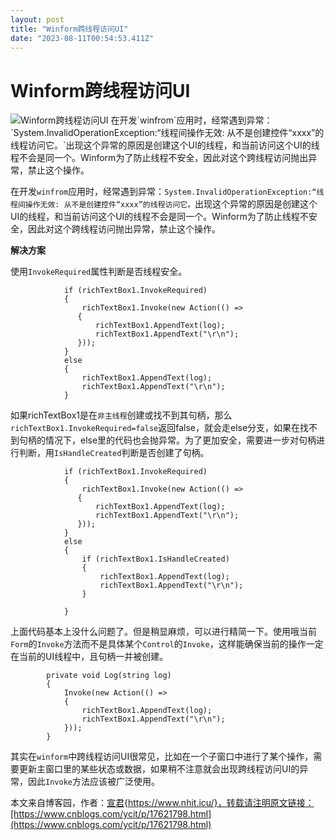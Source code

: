 ```yaml
---
layout: post
title: "Winform跨线程访问UI"
date: "2023-08-11T00:54:53.411Z"
---
```

Winform跨线程访问UI
==============

![Winform跨线程访问UI](https://img2023.cnblogs.com/blog/1196228/202308/1196228-20230810223922799-652267872.png) 在开发\`winfrom\`应用时，经常遇到异常：\`System.InvalidOperationException:“线程间操作无效: 从不是创建控件“xxxx”的线程访问它。\`出现这个异常的原因是创建这个UI的线程，和当前访问这个UI的线程不会是同一个。Winform为了防止线程不安全，因此对这个跨线程访问抛出异常，禁止这个操作。

在开发`winfrom`应用时，经常遇到异常：`System.InvalidOperationException:“线程间操作无效: 从不是创建控件“xxxx”的线程访问它。`出现这个异常的原因是创建这个UI的线程，和当前访问这个UI的线程不会是同一个。Winform为了防止线程不安全，因此对这个跨线程访问抛出异常，禁止这个操作。

**解决方案**

使用`InvokeRequired`属性判断是否线程安全。

                if (richTextBox1.InvokeRequired)
                {
                    richTextBox1.Invoke(new Action(() =>
                   {
                       richTextBox1.AppendText(log);
                       richTextBox1.AppendText("\r\n");
                   }));
                }
                else
                {
                    richTextBox1.AppendText(log);
                    richTextBox1.AppendText("\r\n");
                }
    

如果richTextBox1是在`非主线程`创建或找不到其句柄，那么`richTextBox1.InvokeRequired=false`返回false，就会走else分支，如果在找不到句柄的情况下，else里的代码也会抛异常。为了更加安全，需要进一步对句柄进行判断，用`IsHandleCreated`判断是否创建了句柄。

                if (richTextBox1.InvokeRequired)
                {
                    richTextBox1.Invoke(new Action(() =>
                   {
                       richTextBox1.AppendText(log);
                       richTextBox1.AppendText("\r\n");
                   }));
                }
                else
                {
                    if (richTextBox1.IsHandleCreated)
                    {
                        richTextBox1.AppendText(log);
                        richTextBox1.AppendText("\r\n");
                    }
    
                }
    

上面代码基本上没什么问题了。但是稍显麻烦，可以进行精简一下。使用哦当前`Form`的`Invoke`方法而不是具体某个`Control`的`Invoke`，这样能确保当前的操作一定在当前的UI线程中，且句柄一并被创建。

            private void Log(string log)
            {
                Invoke(new Action(() =>
                {
                    richTextBox1.AppendText(log);
                    richTextBox1.AppendText("\r\n");
                }));
            }
    

其实在`winform`中跨线程访问UI很常见，比如在一个子窗口中进行了某个操作，需要更新主窗口里的某些状态或数据，如果稍不注意就会出现跨线程访问UI的异常，因此`Invoke`方法应该被广泛使用。

本文来自博客园，作者：[宣君](https://www.cnblogs.com/ycit/){https://www.nhit.icu/}，转载请注明原文链接：[https://www.cnblogs.com/ycit/p/17621798.html](https://www.cnblogs.com/ycit/p/17621798.html)